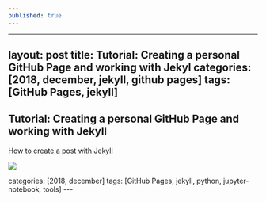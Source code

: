 ```yaml
---
published: true
---
```

---
layout: post
title: Tutorial: Creating a personal GitHub Page and working with Jekyl
categories: [2018, december, jekyll, github pages]
tags: [GitHub Pages, jekyll]
---

## Tutorial: Creating a personal GitHub Page and working with Jekyll

[How to create a post with Jekyll](https://www.youtube.com/watch?v=E0RbrYSMw3g "How to create a post with Jekyll")


![]({{site.baseurl}}/_posts/gxo98hwhfz811.jpg)



categories: [2018, december] tags: [GitHub Pages, jekyll, python, jupyter-notebook, tools] ---
